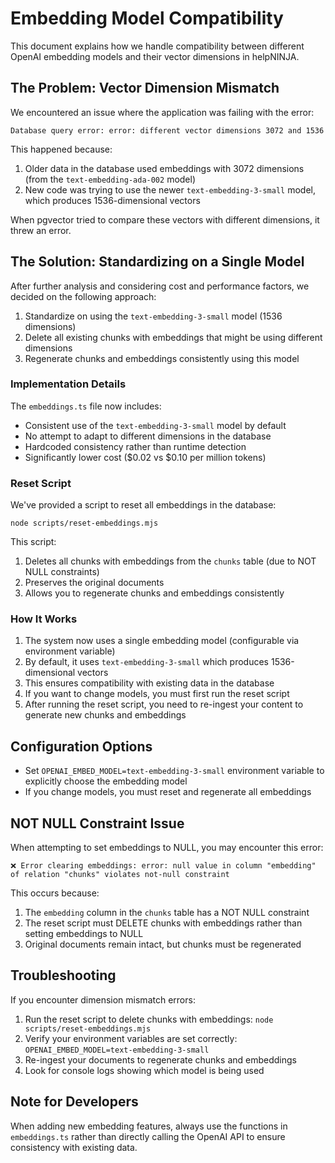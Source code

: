 # Embedding Model Compatibility

This document explains how we handle compatibility between different OpenAI embedding models and their vector dimensions in helpNINJA.

## The Problem: Vector Dimension Mismatch

We encountered an issue where the application was failing with the error:

```
Database query error: error: different vector dimensions 3072 and 1536
```

This happened because:

1. Older data in the database used embeddings with 3072 dimensions (from the `text-embedding-ada-002` model)
2. New code was trying to use the newer `text-embedding-3-small` model, which produces 1536-dimensional vectors

When pgvector tried to compare these vectors with different dimensions, it threw an error.

## The Solution: Standardizing on a Single Model

After further analysis and considering cost and performance factors, we decided on the following approach:

1. Standardize on using the `text-embedding-3-small` model (1536 dimensions)
2. Delete all existing chunks with embeddings that might be using different dimensions
3. Regenerate chunks and embeddings consistently using this model

### Implementation Details

The `embeddings.ts` file now includes:

- Consistent use of the `text-embedding-3-small` model by default
- No attempt to adapt to different dimensions in the database
- Hardcoded consistency rather than runtime detection
- Significantly lower cost ($0.02 vs $0.10 per million tokens)

### Reset Script

We've provided a script to reset all embeddings in the database:

```
node scripts/reset-embeddings.mjs
```

This script:
1. Deletes all chunks with embeddings from the `chunks` table (due to NOT NULL constraints)
2. Preserves the original documents
3. Allows you to regenerate chunks and embeddings consistently

### How It Works

1. The system now uses a single embedding model (configurable via environment variable)
2. By default, it uses `text-embedding-3-small` which produces 1536-dimensional vectors
3. This ensures compatibility with existing data in the database
4. If you want to change models, you must first run the reset script
5. After running the reset script, you need to re-ingest your content to generate new chunks and embeddings

## Configuration Options

- Set `OPENAI_EMBED_MODEL=text-embedding-3-small` environment variable to explicitly choose the embedding model
- If you change models, you must reset and regenerate all embeddings

## NOT NULL Constraint Issue

When attempting to set embeddings to NULL, you may encounter this error:

```
❌ Error clearing embeddings: error: null value in column "embedding" of relation "chunks" violates not-null constraint
```

This occurs because:
1. The `embedding` column in the `chunks` table has a NOT NULL constraint
2. The reset script must DELETE chunks with embeddings rather than setting embeddings to NULL
3. Original documents remain intact, but chunks must be regenerated

## Troubleshooting

If you encounter dimension mismatch errors:

1. Run the reset script to delete chunks with embeddings: `node scripts/reset-embeddings.mjs`
2. Verify your environment variables are set correctly: `OPENAI_EMBED_MODEL=text-embedding-3-small`
3. Re-ingest your documents to regenerate chunks and embeddings
4. Look for console logs showing which model is being used

## Note for Developers

When adding new embedding features, always use the functions in `embeddings.ts` rather than directly calling the OpenAI API to ensure consistency with existing data.
